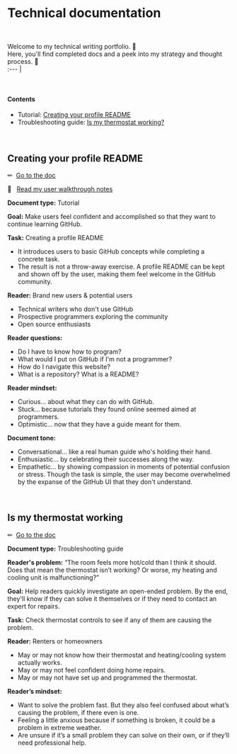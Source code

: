 # Technical documentation

<br />

Welcome to my technical writing portfolio. 👋	 <br> Here, you'll find completed docs and a peek into my strategy and thought process. 🧠  
:--- | 

<br />

#### Contents
- Tutorial: [Creating your profile README](#creating-your-profile-readme)
- Troubleshooting guide: [Is my thermostat working?](#is-my-thermostat-working?)

<br />

## Creating your profile README

✏&nbsp; [Go to the doc](/creating-your-profile-readme.md)

🧠 &nbsp; [Read my user walkthrough notes](/my-walkthrough-notes.md/#tutorial-creating-your-profile-readme)

**Document type:** Tutorial

**Goal:** Make users feel confident and accomplished so that they want to continue learning GitHub.

**Task:** Creating a profile README

   * It introduces users to basic GitHub concepts while completing a concrete task. 
   * The result is not a throw-away exercise. A profile README can be kept and shown off by the user, making them feel welcome in the GitHub community.

**Reader:** Brand new users & potential users
     
   * Technical writers who don't use GitHub
   * Prospective programmers exploring the community
   * Open source enthusiasts
   
**Reader questions:**

   * Do I have to know how to program? 
   * What would I put on GitHub if I'm not a programmer?
   * How do I navigate this website?
   * What is a repository? What is a README?
   
**Reader mindset:**

   * Curious... about what they can do with GitHub. 
   * Stuck... because tutorials they found online seemed aimed at programmers.
   * Optimistic... now that they have a guide meant for them.

**Document tone:**
  
   * Conversational... like a real human guide who's holding their hand.
   * Enthusiastic... by celebrating their successes along the way.
   * Empathetic... by showing compassion in moments of potential confusion or stress. Though the task is simple, the user may become overwhelmed by the expanse of the GitHub UI that they don't understand.

<br>

## Is my thermostat working

✏&nbsp; [Go to the doc](/is-my-thermostat-working.md)

**Document type:** Troubleshooting guide

**Reader's problem:** “The room feels more hot/cold than I think it should. Does that mean the thermostat isn’t working? Or worse, my heating and cooling unit is malfunctioning?”

**Goal:** Help readers quickly investigate an open-ended problem. By the end, they'll know if they can solve it themselves or if they need to contact an expert for repairs. 

**Task:** Check thermostat controls to see if any of them are causing the problem.

**Reader:** Renters or homeowners

   * May or may not know how their thermostat and heating/cooling system actually works.
   * May or may not feel confident doing home repairs.
   * May or may not have set up and programmed the thermostat. 

**Reader’s mindset:**
  * Want to solve the problem fast. But they also feel confused about what’s
causing the problem, if there even is one.
  * Feeling a little anxious because if something is broken, it could be a problem
in extreme weather.
  * Are unsure if it’s a small problem they can solve on their own, or if they’ll
need professional help.
